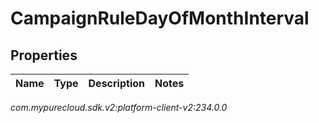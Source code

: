 # CampaignRuleDayOfMonthInterval


## Properties

| Name | Type | Description | Notes |
| ------------ | ------------- | ------------- | ------------- |




_com.mypurecloud.sdk.v2:platform-client-v2:234.0.0_
